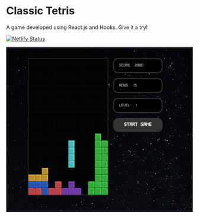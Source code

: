 # Classic Tetris

 A game developed using React.js and Hooks. Give it a try!

[![Netlify Status](https://api.netlify.com/api/v1/badges/e009d63f-4439-4ca4-b9be-ff85aeb1f8f0/deploy-status)](https://app.netlify.com/sites/classic-tetrisgame/deploys)

![](src/img/tetris.png)